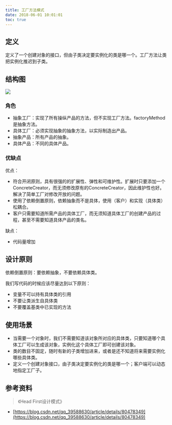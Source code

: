```yaml
---
title: 工厂方法模式
date: 2018-06-01 10:01:01
toc: true
---
```



## 定义

定义了一个创建对象的接口，但由子类决定要实例化的类是哪一个。工厂方法让类把实例化推迟到子类。

## 结构图

![](./1.png)



### 角色

- 抽象工厂：实现了所有操纵产品的方法，但不实现工厂方法。factoryMethod是抽象方法。
- 具体工厂：必须实现抽象的抽象方法，以实际制造出产品。
- 抽象产品：所有产品的抽象。
- 具体产品：不同的具体产品。


### 优缺点

优点：

- 符合开闭原则，具有很强的的扩展性、弹性和可维护性。扩展时只要添加一个ConcreteCreator，而无须修改原有的ConcreteCreator，因此维护性也好。解决了简单工厂对修改开放的问题。
- 使用了依赖倒置原则，依赖抽象而不是具体，使用（客户）和实现（具体类）松耦合。
- 客户只需要知道所需产品的具体工厂，而无须知道具体工厂的创建产品的过程，甚至不需要知道具体产品的类名。


缺点：

- 代码量增加

## 设计原则

依赖倒置原则：要依赖抽象，不要依赖具体类。

我们写代码的时候应该尽量达到以下原则：

- 变量不可以持有具体类的引用
- 不要让类派生自具体类
- 不要覆盖基类中已实现的方法


## 使用场景

- 当需要一个对象时，我们不需要知道该对象所对应的具体类，只要知道哪个具体工厂可以生成该对象，实例化这个具体工厂即可创建该对象。
- 类的数目不固定，随时有新的子类增加进来，或者是还不知道将来需要实例化哪些具体类。
- 定义一个创建对象接口，由子类决定要实例化的类是哪一个；客户端可以动态地指定工厂子。



## 参考资料
> 《Head First设计模式》
- [https://blog.csdn.net/qq_39588630/article/details/80478349](https://blog.csdn.net/qq_39588630/article/details/80478349)

